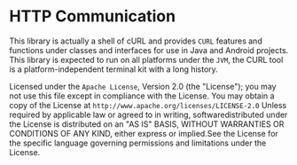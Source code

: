 HTTP Communication
==================

This library is actually a shell of cURL and provides ``CURL`` features and functions under classes and interfaces for use in Java and Android projects.  This library is expected to run on all platforms under the ``JVM``, the CURL tool is a platform-independent terminal kit with a long history.

Licensed under the ``Apache License``, Version 2.0 (the "License");
you may not use this file except in compliance with the License.
You may obtain a copy of the License at ``http://www.apache.org/licenses/LICENSE-2.0`` 
Unless required by applicable law or agreed to in writing, softwaredistributed
under the License is distributed on an "AS IS" BASIS, WITHOUT WARRANTIES OR CONDITIONS OF ANY KIND, 
either express or implied.See the License for the specific language governing permissions and limitations under the License.



